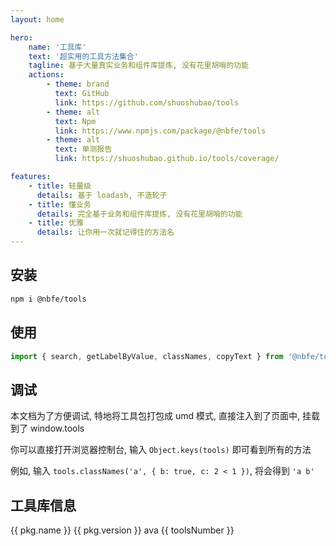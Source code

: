 ```yaml
---
layout: home

hero:
    name: '工具库'
    text: '超实用的工具方法集合'
    tagline: 基于大量真实业务和组件库提炼, 没有花里胡哨的功能
    actions:
        - theme: brand
          text: GitHub
          link: https://github.com/shuoshubao/tools
        - theme: alt
          text: Npm
          link: https://www.npmjs.com/package/@nbfe/tools
        - theme: alt
          text: 单测报告
          link: https://shuoshubao.github.io/tools/coverage/

features:
    - title: 轻量级
      details: 基于 loadash, 不造轮子
    - title: 懂业务
      details: 完全基于业务和组件库提炼, 没有花里胡哨的功能
    - title: 优雅
      details: 让你用一次就记得住的方法名
---
```


## 安装

```sh
npm i @nbfe/tools
```

## 使用

```javascript
import { search, getLabelByValue, classNames, copyText } from '@nbfe/tools';
```

## 调试

本文档为了方便调试, 特地将工具包打包成 umd 模式, 直接注入到了页面中, 挂载到了 window.tools

你可以直接打开浏览器控制台, 输入 `Object.keys(tools)` 即可看到所有的方法

例如, 输入 `tools.classNames('a', { b: true, c: 2 < 1 })`, 将会得到 `'a b'`

<script setup>
import { getCurrentInstance, ref, onMounted } from 'vue';

const { $pkg: pkg } = getCurrentInstance()?.appContext.config.globalProperties;

const toolsNumber = ref(0);


onMounted(() => {
    toolsNumber.value=Object.keys(window.tools).length - 1;
});
</script>

## 工具库信息

<el-descriptions :column="1" border>
    <el-descriptions-item label="名称">{{ pkg.name }}</el-descriptions-item>
    <el-descriptions-item label="版本号">{{ pkg.version }}</el-descriptions-item>
    <el-descriptions-item label="测试框架">
        <el-link href="https://github.com/avajs/ava">ava</el-link>
    </el-descriptions-item>
    <el-descriptions-item label="函数数量">{{ toolsNumber }}</el-descriptions-item>
</el-descriptions>
